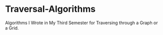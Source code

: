 # Traversal-Algorithms
Algorithms I Wrote in My Third Semester for Traversing through a Graph or a Grid.
